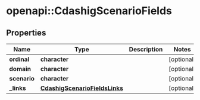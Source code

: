 # openapi::CdashigScenarioFields


## Properties
Name | Type | Description | Notes
------------ | ------------- | ------------- | -------------
**ordinal** | **character** |  | [optional] 
**domain** | **character** |  | [optional] 
**scenario** | **character** |  | [optional] 
**_links** | [**CdashigScenarioFieldsLinks**](CdashigScenarioFieldsLinks.md) |  | [optional] 


